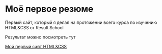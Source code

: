 # Моё первое резюме
Первый сайт, который я делал на протяжении всего курса по изучению HTML&CSS от Result School


Результат можно посмотреть тут

[Мой первый сайт HTML&CSS](https://baleeshka.github.io/resume/)
